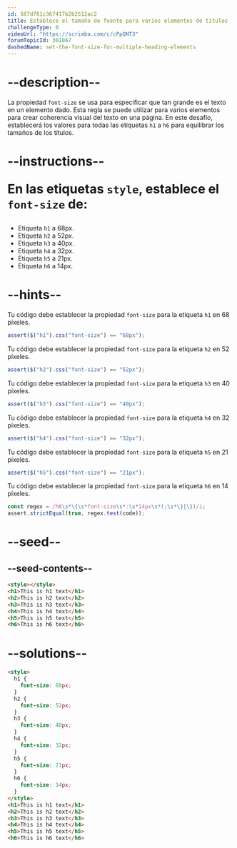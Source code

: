 ```yaml
---
id: 587d781c367417b2b2512ac2
title: Establece el tamaño de fuente para varios elementos de títulos
challengeType: 0
videoUrl: "https://scrimba.com/c/cPpQNT3"
forumTopicId: 301067
dashedName: set-the-font-size-for-multiple-heading-elements
---
```


# --description--

La propiedad `font-size` se usa para especificar que tan grande es el texto en un elemento dado. Esta regla se puede utilizar para varios elementos para crear coherencia visual del texto en una página. En este desafío, establecerá los valores para todas las etiquetas `h1` a `h6` para equilibrar los tamaños de los títulos.

# --instructions-- <p>En las etiquetas <code>style</code>, establece el <code>font-size</code> de:</p>

  <ul>
    <li>Etiqueta <code>h1</code> a 68px.</li>
    <li>Etiqueta <code>h2</code> a 52px.</li>
    <li>Etiqueta <code>h3</code> a 40px.</li>
    <li>Etiqueta <code>h4</code> a 32px.</li>
    <li>Etiqueta <code>h5</code> a 21px.</li>
    <li>Etiqueta <code>h6</code> a 14px.</li>
  </ul>

# --hints--

Tu código debe establecer la propiedad `font-size` para la etiqueta `h1` en 68 píxeles.

```js
assert($("h1").css("font-size") == "68px");
```

Tu código debe establecer la propiedad `font-size` para la etiqueta `h2` en 52 píxeles.

```js
assert($("h2").css("font-size") == "52px");
```

Tu código debe establecer la propiedad `font-size` para la etiqueta `h3` en 40 píxeles.

```js
assert($("h3").css("font-size") == "40px");
```

Tu código debe establecer la propiedad `font-size` para la etiqueta `h4` en 32 píxeles.

```js
assert($("h4").css("font-size") == "32px");
```

Tu código debe establecer la propiedad `font-size` para la etiqueta `h5` en 21 píxeles.

```js
assert($("h5").css("font-size") == "21px");
```

Tu código debe establecer la propiedad `font-size` para la etiqueta `h6` en 14 píxeles.

```js
const regex = /h6\s*\{\s*font-size\s*:\s*14px\s*(;\s*\}|\})/i;
assert.strictEqual(true, regex.test(code));
```

# --seed--

## --seed-contents--

```html
<style></style>
<h1>This is h1 text</h1>
<h2>This is h2 text</h2>
<h3>This is h3 text</h3>
<h4>This is h4 text</h4>
<h5>This is h5 text</h5>
<h6>This is h6 text</h6>
```

# --solutions--

```html
<style>
  h1 {
    font-size: 68px;
  }
  h2 {
    font-size: 52px;
  }
  h3 {
    font-size: 40px;
  }
  h4 {
    font-size: 32px;
  }
  h5 {
    font-size: 21px;
  }
  h6 {
    font-size: 14px;
  }
</style>
<h1>This is h1 text</h1>
<h2>This is h2 text</h2>
<h3>This is h3 text</h3>
<h4>This is h4 text</h4>
<h5>This is h5 text</h5>
<h6>This is h6 text</h6>
```
